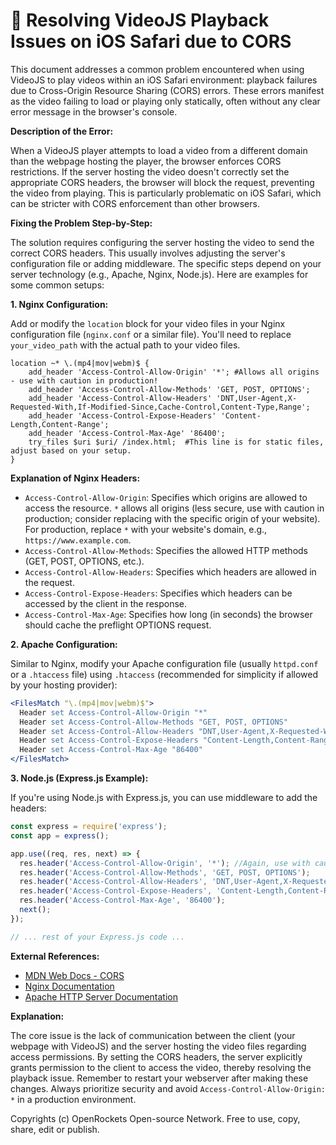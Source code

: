 # 🐞 Resolving VideoJS Playback Issues on iOS Safari due to CORS


This document addresses a common problem encountered when using VideoJS to play videos within an iOS Safari environment: playback failures due to Cross-Origin Resource Sharing (CORS) errors.  These errors manifest as the video failing to load or playing only statically, often without any clear error message in the browser's console.

**Description of the Error:**

When a VideoJS player attempts to load a video from a different domain than the webpage hosting the player, the browser enforces CORS restrictions.  If the server hosting the video doesn't correctly set the appropriate CORS headers, the browser will block the request, preventing the video from playing.  This is particularly problematic on iOS Safari, which can be stricter with CORS enforcement than other browsers.


**Fixing the Problem Step-by-Step:**

The solution requires configuring the server hosting the video to send the correct CORS headers.  This usually involves adjusting the server's configuration file or adding middleware.  The specific steps depend on your server technology (e.g., Apache, Nginx, Node.js).  Here are examples for some common setups:


**1. Nginx Configuration:**

Add or modify the `location` block for your video files in your Nginx configuration file (`nginx.conf` or a similar file).  You'll need to replace `your_video_path` with the actual path to your video files.

```nginx
location ~* \.(mp4|mov|webm)$ {
    add_header 'Access-Control-Allow-Origin' '*'; #Allows all origins - use with caution in production!
    add_header 'Access-Control-Allow-Methods' 'GET, POST, OPTIONS';
    add_header 'Access-Control-Allow-Headers' 'DNT,User-Agent,X-Requested-With,If-Modified-Since,Cache-Control,Content-Type,Range';
    add_header 'Access-Control-Expose-Headers' 'Content-Length,Content-Range';
    add_header 'Access-Control-Max-Age' '86400';
    try_files $uri $uri/ /index.html;  #This line is for static files, adjust based on your setup.
}
```

**Explanation of Nginx Headers:**

* `Access-Control-Allow-Origin`: Specifies which origins are allowed to access the resource.  `*` allows all origins (less secure, use with caution in production; consider replacing with the specific origin of your website).  For production, replace `*` with your website's domain, e.g., `https://www.example.com`.
* `Access-Control-Allow-Methods`:  Specifies the allowed HTTP methods (GET, POST, OPTIONS, etc.).
* `Access-Control-Allow-Headers`: Specifies which headers are allowed in the request.
* `Access-Control-Expose-Headers`:  Specifies which headers can be accessed by the client in the response.
* `Access-Control-Max-Age`:  Specifies how long (in seconds) the browser should cache the preflight OPTIONS request.


**2. Apache Configuration:**

Similar to Nginx, modify your Apache configuration file (usually `httpd.conf` or a `.htaccess` file) using `.htaccess`  (recommended for simplicity if allowed by your hosting provider):


```apache
<FilesMatch "\.(mp4|mov|webm)$">
  Header set Access-Control-Allow-Origin "*"
  Header set Access-Control-Allow-Methods "GET, POST, OPTIONS"
  Header set Access-Control-Allow-Headers "DNT,User-Agent,X-Requested-With,If-Modified-Since,Cache-Control,Content-Type,Range"
  Header set Access-Control-Expose-Headers "Content-Length,Content-Range"
  Header set Access-Control-Max-Age "86400"
</FilesMatch>
```


**3. Node.js (Express.js Example):**

If you're using Node.js with Express.js, you can use middleware to add the headers:

```javascript
const express = require('express');
const app = express();

app.use((req, res, next) => {
  res.header('Access-Control-Allow-Origin', '*'); //Again, use with caution in production.
  res.header('Access-Control-Allow-Methods', 'GET, POST, OPTIONS');
  res.header('Access-Control-Allow-Headers', 'DNT,User-Agent,X-Requested-With,If-Modified-Since,Cache-Control,Content-Type,Range');
  res.header('Access-Control-Expose-Headers', 'Content-Length,Content-Range');
  res.header('Access-Control-Max-Age', '86400');
  next();
});

// ... rest of your Express.js code ...
```


**External References:**

* [MDN Web Docs - CORS](https://developer.mozilla.org/en-US/docs/Web/HTTP/CORS)
* [Nginx Documentation](https://nginx.org/en/docs/)
* [Apache HTTP Server Documentation](https://httpd.apache.org/docs/)


**Explanation:**

The core issue is the lack of communication between the client (your webpage with VideoJS) and the server hosting the video files regarding access permissions.  By setting the CORS headers, the server explicitly grants permission to the client to access the video, thereby resolving the playback issue.  Remember to restart your webserver after making these changes. Always prioritize security and avoid `Access-Control-Allow-Origin: *` in a production environment.


Copyrights (c) OpenRockets Open-source Network. Free to use, copy, share, edit or publish.


